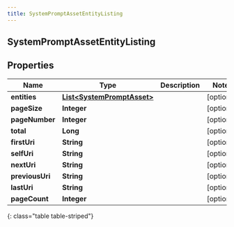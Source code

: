 ```yaml
---
title: SystemPromptAssetEntityListing
---
```


## SystemPromptAssetEntityListing

## Properties

| Name            | Type                                                                           | Description | Notes      |
| --------------- | ------------------------------------------------------------------------------ | ----------- | ---------- |
| **entities**    | <!----><!---->[**List&lt;SystemPromptAsset&gt;**](SystemPromptAsset.md)<!----> |             | [optional] |
| **pageSize**    | <!----><!---->**Integer**<!---->                                               |             | [optional] |
| **pageNumber**  | <!----><!---->**Integer**<!---->                                               |             | [optional] |
| **total**       | <!----><!---->**Long**<!---->                                                  |             | [optional] |
| **firstUri**    | <!----><!---->**String**<!---->                                                |             | [optional] |
| **selfUri**     | <!----><!---->**String**<!---->                                                |             | [optional] |
| **nextUri**     | <!----><!---->**String**<!---->                                                |             | [optional] |
| **previousUri** | <!----><!---->**String**<!---->                                                |             | [optional] |
| **lastUri**     | <!----><!---->**String**<!---->                                                |             | [optional] |
| **pageCount**   | <!----><!---->**Integer**<!---->                                               |             | [optional] |

{: class="table table-striped"}
